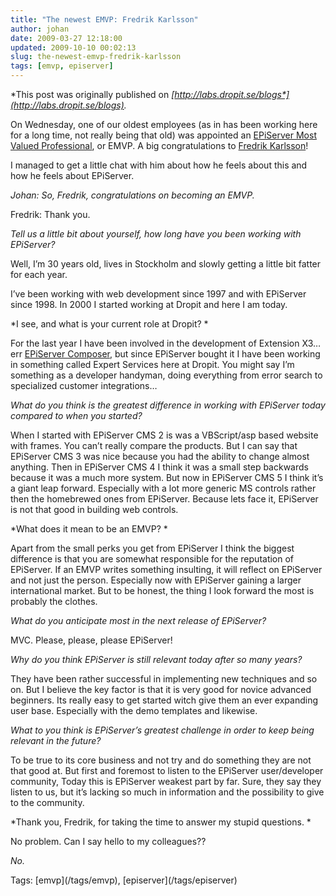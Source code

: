 ```yaml
---
title: "The newest EMVP: Fredrik Karlsson"
author: johan
date: 2009-03-27 12:18:00
updated: 2009-10-10 00:02:13
slug: the-newest-emvp-fredrik-karlsson
tags: [emvp, episerver]
---
```


*This post was originally published on *[*http://labs.dropit.se/blogs*](http://labs.dropit.se/blogs)*.* 

On Wednesday, one of our oldest employees (as in has been working here for a long time, not really being that old) was appointed an [EPiServer Most Valued Professional](http://labs.episerver.com/en/EMVP/), or EMVP. A big congratulations to [Fredrik Karlsson](http://labs.dropit.se/blogs/author/fredrik.karlsson.aspx)! 

I managed to get a little chat with him about how he feels about this and how he feels about EPiServer. 

*Johan: So, Fredrik, congratulations on becoming an EMVP.*

Fredrik: Thank you. 

*Tell us a little bit about yourself, how long have you been working with EPiServer?*

Well, I’m 30 years old, lives in Stockholm and slowly getting a little bit fatter for each year. 

I’ve been working with web development since 1997 and with EPiServer since 1998. In 2000 I started working at Dropit and here I am today. 

*I see, and what is your current role at Dropit? *

For the last year I have been involved in the development of Extension X3… err [EPiServer Composer](http://www.episerver.com/en/Products/Extension-X3/), but since EPiServer bought it I have been working in something called Expert Services here at Dropit. You might say I’m something as a developer handyman, doing everything from error search to specialized customer integrations… 

*What do you think is the greatest difference in working with EPiServer today compared to when you started?*

When I started with EPiServer CMS 2 is was a VBScript/asp based website with frames. You can’t really compare the products. But I can say that EPiServer CMS 3 was nice because you had the ability to change almost anything. Then in EPiServer CMS 4 I think it was a small step backwards because it was a much more system. But now in EPiServer CMS 5 I think it’s a giant leap forward. Especially with a lot more generic MS controls rather then the homebrewed ones from EPiServer. Because lets face it, EPiServer is not that good in building web controls. 

*What does it mean to be an EMVP? *

Apart from the small perks you get from EPiServer I think the biggest difference is that you are somewhat responsible for the reputation of EPiServer. If an EMVP writes something insulting, it will reflect on EPiServer and not just the person. Especially now with EPiServer gaining a larger international market. But to be honest, the thing I look forward the most is probably the clothes.

*What do you anticipate most in the next release of EPiServer?*

MVC. Please, please, please EPiServer! 

*Why do you think EPiServer is still relevant today after so many years?*

They have been rather successful in implementing new techniques and so on. But I believe the key factor is that it is very good for novice advanced beginners. Its really easy to get started witch give them an ever expanding user base. Especially with the demo templates and likewise. 

*What to you think is EPiServer’s greatest challenge in order to keep being relevant in the future?*

To be true to its core business and not try and do something they are not that good at. But first and foremost to listen to the EPiServer user/developer community, Today this is EPiServer weakest part by far. Sure, they say they listen to us, but it’s lacking so much in information and the possibility to give to the community. 

*Thank you, Fredrik, for taking the time to answer my stupid questions. *

No problem. Can I say hello to my colleagues?? 

*No.*
  <div style="padding-bottom: 0px; margin: 0px; padding-left: 0px; padding-right: 0px; display: inline; float: none; padding-top: 0px" id="scid:0767317B-992E-4b12-91E0-4F059A8CECA8:451fc680-3674-4834-8c59-67c9f92bee26" class="wlWriterEditableSmartContent">Tags: [emvp](/tags/emvp), [episerver](/tags/episerver)</div>

